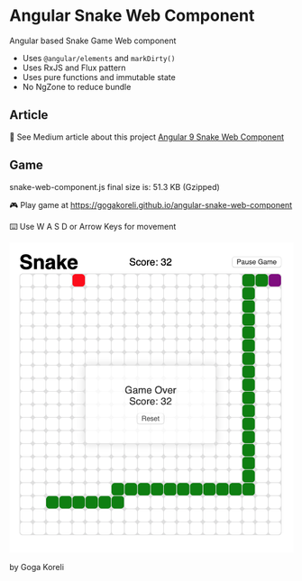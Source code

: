 # Angular Snake Web Component

Angular based Snake Game Web component

* Uses `@angular/elements` and `markDirty()`
* Uses RxJS and Flux pattern
* Uses pure functions and immutable state
* No NgZone to reduce bundle

## Article

📝 See Medium article about this project [Angular 9 Snake Web Component](https://medium.com/@gogakoreli/angular-9-snake-web-component-96f61e63b158)

## Game

snake-web-component.js final size is: 51.3 KB (Gzipped)

🎮 Play game at https://gogakoreli.github.io/angular-snake-web-component

⌨️ Use W A S D or Arrow Keys for movement

![Alt text](/screenshot.png?raw=true 'Angular Snake Game Snapshot')

by Goga Koreli
